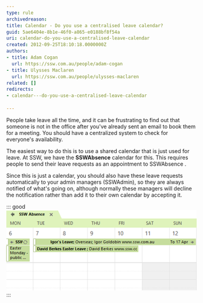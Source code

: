 ```yaml
---
type: rule
archivedreason: 
title: Calendar - Do you use a centralised leave calendar?
guid: 5ae6404e-8b1e-46f0-a865-e0188bf8f54a
uri: calendar-do-you-use-a-centralised-leave-calendar
created: 2012-09-25T18:10:18.0000000Z
authors:
- title: Adam Cogan
  url: https://ssw.com.au/people/adam-cogan
- title: Ulysses Maclaren
  url: https://ssw.com.au/people/ulysses-maclaren
related: []
redirects:
- calendar---do-you-use-a-centralised-leave-calendar

---
```


People take leave all the time, and it can be frustrating to find out that someone is not in the office after you've already sent an email to book them for a meeting.  You should have a centralized system to check for everyone's availability.

<!--endintro-->

The easiest way to do this is to use a shared calendar that is just used for leave. At SSW, we have the  **SSWAbsence** calendar for this. This requires people to send their leave requests as an appointment to SSWAbsence  .

Since this is just a calendar, you should also have these leave requests automatically to your admin managers (SSWAdmin), so they are always notified of what's going on, although normally these managers will decline the notification rather than add it to their own calendar by accepting it.


::: good  
![Figure - Good Example: You can see everyone's leave in one place](Leave.png)  
:::
